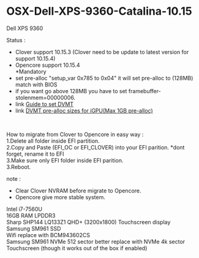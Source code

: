 # OSX-Dell-XPS-9360-Catalina-10.15

Dell XPS 9360

Status : <br/>
- Clover support 10.15.3 (Clover need to be update to latest version for support 10.15.4)<br/>
- Opencore support 10.15.4 <br/>
*Mandatory<br/>
- set pre-alloc "setup_var 0x785 to 0x04" it will set pre-alloc to (128MB) match with BIOS<br/>
- if you want go above 128MB you have to set framebuffer-stolenmem=00000006. <br/>
- link <a href="https://www.elitemacx86.com/threads/guide-how-to-unlock-dvmt-pre-allocated-on-laptops.313/">Guide to set DVMT</a><br/>
- link <a href="https://github.com/zearp/optihack/blob/master/text/CFGLock_DVMT.md">DVMT pre-alloc sizes for iGPU(Max 1GB pre-alloc)</a><br/>
<br/>

How to migrate from Clover to Opencore in easy way : <br/>
1.Delete all folder inside EFI partition.<br/>
2.Copy and Paste (EFI_OC or EFI_CLOVER) into your EFI parition. *dont forget, rename it to EFI<br/>
3.Make sure only EFI folder inside EFI parition.<br/>
3.Reboot.<br/>

note : <br/>
- Clear Clover NVRAM before migrate to Opencore.<br/>
- Opencore give more stable system.<br/>

Intel i7-7560U<br/>
16GB RAM LPDDR3<br/>
Sharp SHP144 LQ133Z1 QHD+ (3200x1800) Touchscreen display<br/>
Samsung SM961 SSD<br/>
Wifi replace with BCM943602CS<br/>
Samsung SM961 NVMe 512 sector better replace with NVMe 4k sector<br/>
Touchscreen (though it works out of the box if enabled)<br/><br/>
